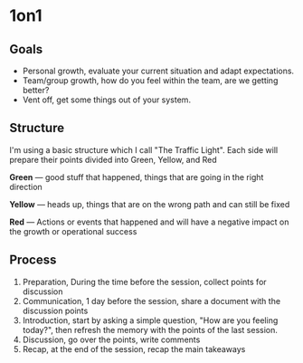 # 1on1

## Goals

- Personal growth, evaluate your current situation and adapt expectations.
- Team/group growth, how do you feel within the team, are we getting better?
- Vent off, get some things out of your system.

## Structure

I'm using a basic structure which I call "The Traffic Light". Each side will prepare their points divided into Green, Yellow, and Red

**Green** — good stuff that happened, things that are going in the right direction

**Yellow** — heads up, things that are on the wrong path and can still be fixed

**Red** —  Actions or events that happened and will have a negative impact on the growth or operational success

## Process

1. Preparation, During the time before the session, collect points for discussion
2. Communication, 1 day before the session, share a document with the discussion points
3. Introduction, start by asking a simple question, "How are you feeling today?", then refresh the memory with the points of the last session.
4. Discussion, go over the points, write comments
5. Recap, at the end of the session, recap the main takeaways